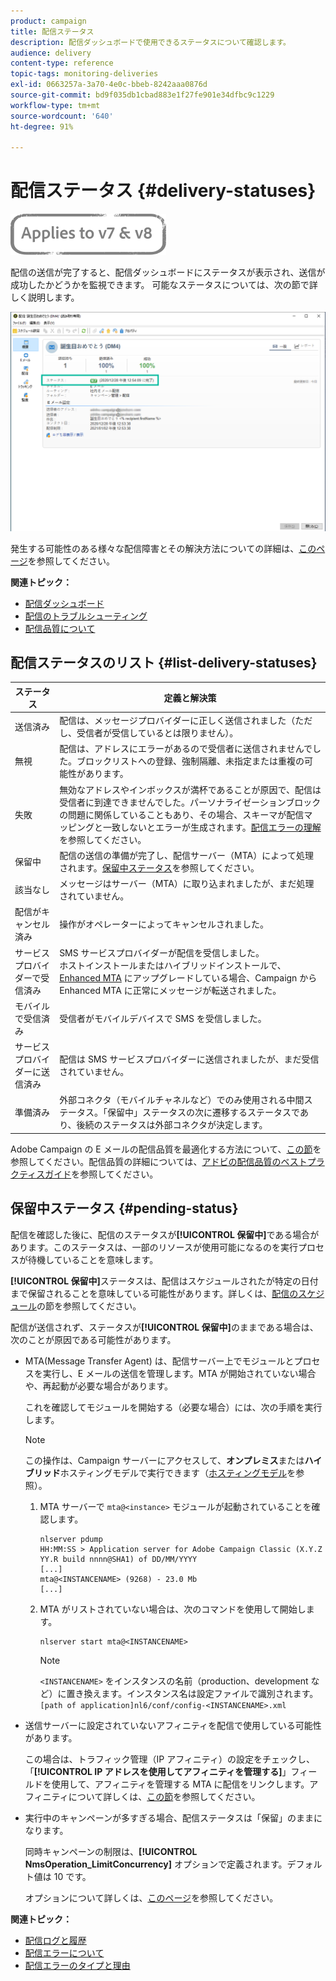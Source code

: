 ```yaml
---
product: campaign
title: 配信ステータス
description: 配信ダッシュボードで使用できるステータスについて確認します。
audience: delivery
content-type: reference
topic-tags: monitoring-deliveries
exl-id: 0663257a-3a70-4e0c-bbeb-8242aaa0876d
source-git-commit: bd9f035db1cbad883e1f27fe901e34dfbc9c1229
workflow-type: tm+mt
source-wordcount: '640'
ht-degree: 91%

---
```


# 配信ステータス {#delivery-statuses}

![](../../assets/common.svg)

<!--ajouter intro 

ajouter screenshot -->

配信の送信が完了すると、配信ダッシュボードにステータスが表示され、送信が成功したかどうかを監視できます。 可能なステータスについては、次の節で詳しく説明します。

![](assets/delivery-status.png)

発生する可能性のある様々な配信障害とその解決方法についての詳細は、[このページ](understanding-delivery-failures.md)を参照してください。

**関連トピック：**

* [配信ダッシュボード](delivery-dashboard.md)
* [配信のトラブルシューティング](delivery-troubleshooting.md)
* [配信品質について](about-deliverability.md)

## 配信ステータスのリスト {#list-delivery-statuses}

<table> 
 <thead> 
  <tr> 
   <th> ステータス<br /> </th> 
   <th> 定義と解決策<br /> </th> 
  </tr> 
 </thead> 
 <tbody> 
  <tr> 
   <td> 送信済み<br /> </td> 
   <td> 配信は、メッセージプロバイダーに正しく送信されました（ただし、受信者が受信しているとは限りません）。<br /> </td> 
  </tr> 
  <tr> 
   <td> 無視<br /> </td> 
   <td> 配信は、アドレスにエラーがあるので受信者に送信されませんでした。ブロックリストへの登録、強制隔離、未指定または重複の可能性があります。<br /> </td> 
  </tr> 
  <tr> 
   <td> 失敗<br /> </td> 
   <td> 無効なアドレスやインボックスが満杯であることが原因で、配信は受信者に到達できませんでした。パーソナライゼーションブロックの問題に関係していることもあり、その場合、スキーマが配信マッピングと一致しないとエラーが生成されます。<a href="understanding-delivery-failures.md" target="_blank">配信エラーの理解</a><br />を参照してください。 </td> 
  </tr>
  <tr> 
   <td> 保留中<br /> </td> 
   <td> 配信の送信の準備が完了し、配信サーバー（MTA）によって処理されます。<a href="#pending-status" target="_blank">保留中ステータス</a>を参照してください。<br /> </td> 
  </tr> 
  <tr> 
   <td> 該当なし<br /> </td> 
   <td> メッセージはサーバー（MTA）に取り込まれましたが、まだ処理されていません。<br /> </td> 
  </tr>  
  <tr> 
   <td> 配信がキャンセル済み<br /> </td> 
   <td> 操作がオペレーターによってキャンセルされました。<br /> </td> 
  </tr> 
  <tr> 
   <td> サービスプロバイダーで受信済み<br /> </td> 
   <td> SMS サービスプロバイダーが配信を受信しました。<br />ホストインストールまたはハイブリッドインストールで、<a href="sending-with-enhanced-mta.md" target="_blank">Enhanced MTA</a> にアップグレードしている場合、Campaign から Enhanced MTA に正常にメッセージが転送されました。</td> 
  </tr> 
  <tr> 
   <td> モバイルで受信済み<br /> </td> 
   <td> 受信者がモバイルデバイスで SMS を受信しました。<br /> </td> 
  </tr>
  <tr> 
   <td> サービスプロバイダーに送信済み<br /> </td> 
   <td> 配信は SMS サービスプロバイダーに送信されましたが、まだ受信されていません。<br />
   </td> 
  </tr> 
  <tr> 
   <td> 準備済み<br /> </td> 
   <td> 外部コネクタ（モバイルチャネルなど）でのみ使用される中間ステータス。「保留中」ステータスの次に遷移するステータスであり、後続のステータスは外部コネクタが決定します。<br /> </td> 
  </tr> 
 </tbody> 
</table>

Adobe Campaign の E メールの配信品質を最適化する方法について、[この節](about-deliverability.md)を参照してください。配信品質の詳細については、[アドビの配信品質のベストプラクティスガイド](https://experienceleague.adobe.com/docs/deliverability-learn/deliverability-best-practice-guide/introduction.html?lang=ja)を参照してください。

## 保留中ステータス {#pending-status}

配信を確認した後に、配信のステータスが&#x200B;**[!UICONTROL 保留中]**&#x200B;である場合があります。このステータスは、一部のリソースが使用可能になるのを実行プロセスが待機していることを意味します。

**[!UICONTROL 保留中]**&#x200B;ステータスは、配信はスケジュールされたが特定の日付まで保留されることを意味している可能性があります。詳しくは、[配信のスケジュール](steps-sending-the-delivery.md#scheduling-the-delivery-sending)の節を参照してください。

配信が送信されず、ステータスが&#x200B;**[!UICONTROL 保留中]**&#x200B;のままである場合は、次のことが原因である可能性があります。

* MTA(Message Transfer Agent) は、配信サーバー上でモジュールとプロセスを実行し、E メールの送信を管理します。MTA が開始されていない場合や、再起動が必要な場合があります。

   これを確認してモジュールを開始する（必要な場合）には、次の手順を実行します。

   >[!NOTE]
   >
   >この操作は、Campaign サーバーにアクセスして、**オンプレミス**&#x200B;または&#x200B;**ハイブリッド**&#x200B;ホスティングモデルで実行できます（[ホスティングモデル](../../installation/using/hosting-models.md)を参照）。

   1. MTA サーバーで `mta@<instance>` モジュールが起動されていることを確認します。

      ```
      nlserver pdump
      HH:MM:SS > Application server for Adobe Campaign Classic (X.Y.Z YY.R build nnnn@SHA1) of DD/MM/YYYY
      [...]
      mta@<INSTANCENAME> (9268) - 23.0 Mb
      [...]
      ```

   1. MTA がリストされていない場合は、次のコマンドを使用して開始します。

      ```
      nlserver start mta@<INSTANCENAME>
      ```

      >[!NOTE]
      >
      >`<INSTANCENAME>` をインスタンスの名前（production、development など）に置き換えます。インスタンス名は設定ファイルで識別されます。`[path of application]nl6/conf/config-<INSTANCENAME>.xml`

* 送信サーバーに設定されていないアフィニティを配信で使用している可能性があります。

   この場合は、トラフィック管理（IP アフィニティ）の設定をチェックし、「**[!UICONTROL IP アドレスを使用してアフィニティを管理する]**」フィールドを使用して、アフィニティを管理する MTA に配信をリンクします。アフィニティについて詳しくは、[この節](../../installation/using/configure-delivery-settings.md)を参照してください。

* 実行中のキャンペーンが多すぎる場合、配信ステータスは「保留」のままになります。

   同時キャンペーンの制限は、**[!UICONTROL NmsOperation_LimitConcurrency]** オプションで定義されます。デフォルト値は 10 です。

   オプションについて詳しくは、[このページ](../../installation/using/configuring-campaign-options.md)を参照してください。


**関連トピック：**

* [配信ログと履歴](#delivery-logs-and-history)
* [配信エラーについて](understanding-delivery-failures.md)
* [配信エラーのタイプと理由](understanding-delivery-failures.md#delivery-failure-types-and-reasons)
